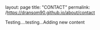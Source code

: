 layout: page
title: "CONTACT"
permalink: /https://dransom90.github.io/about/contact

Testing....testing...Adding new content
